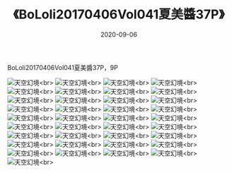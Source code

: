 ﻿---
layout: post
title: 《BoLoli20170406Vol041夏美醬37P》
date: 2020-09-06
img: http://photo.orgx.cf/性感/2020/BoLoli20170406Vol041夏美醬37P/000.jpg
tags: [美女,性感,泳衣]
---

BoLoli20170406Vol041夏美醬37P，9P



![天空幻境](http://photo.orgx.cf/性感/2020/BoLoli20170406Vol041夏美醬37P/001.jpg''天空幻境'')<br>
![天空幻境](http://photo.orgx.cf/性感/2020/BoLoli20170406Vol041夏美醬37P/002.jpg''天空幻境'')<br>
![天空幻境](http://photo.orgx.cf/性感/2020/BoLoli20170406Vol041夏美醬37P/003.jpg''天空幻境'')<br>
![天空幻境](http://photo.orgx.cf/性感/2020/BoLoli20170406Vol041夏美醬37P/004.jpg''天空幻境'')<br>
![天空幻境](http://photo.orgx.cf/性感/2020/BoLoli20170406Vol041夏美醬37P/005.jpg''天空幻境'')<br>
![天空幻境](http://photo.orgx.cf/性感/2020/BoLoli20170406Vol041夏美醬37P/006.jpg''天空幻境'')<br>
![天空幻境](http://photo.orgx.cf/性感/2020/BoLoli20170406Vol041夏美醬37P/007.jpg''天空幻境'')<br>
![天空幻境](http://photo.orgx.cf/性感/2020/BoLoli20170406Vol041夏美醬37P/008.jpg''天空幻境'')<br>
![天空幻境](http://photo.orgx.cf/性感/2020/BoLoli20170406Vol041夏美醬37P/009.jpg''天空幻境'')<br>
![天空幻境](http://photo.orgx.cf/性感/2020/BoLoli20170406Vol041夏美醬37P/010.jpg''天空幻境'')<br>
![天空幻境](http://photo.orgx.cf/性感/2020/BoLoli20170406Vol041夏美醬37P/011.jpg''天空幻境'')<br>
![天空幻境](http://photo.orgx.cf/性感/2020/BoLoli20170406Vol041夏美醬37P/012.jpg''天空幻境'')<br>
![天空幻境](http://photo.orgx.cf/性感/2020/BoLoli20170406Vol041夏美醬37P/013.jpg''天空幻境'')<br>
![天空幻境](http://photo.orgx.cf/性感/2020/BoLoli20170406Vol041夏美醬37P/014.jpg''天空幻境'')<br>
![天空幻境](http://photo.orgx.cf/性感/2020/BoLoli20170406Vol041夏美醬37P/015.jpg''天空幻境'')<br>
![天空幻境](http://photo.orgx.cf/性感/2020/BoLoli20170406Vol041夏美醬37P/016.jpg''天空幻境'')<br>
![天空幻境](http://photo.orgx.cf/性感/2020/BoLoli20170406Vol041夏美醬37P/017.jpg''天空幻境'')<br>
![天空幻境](http://photo.orgx.cf/性感/2020/BoLoli20170406Vol041夏美醬37P/018.jpg''天空幻境'')<br>
![天空幻境](http://photo.orgx.cf/性感/2020/BoLoli20170406Vol041夏美醬37P/019.jpg''天空幻境'')<br>
![天空幻境](http://photo.orgx.cf/性感/2020/BoLoli20170406Vol041夏美醬37P/020.jpg''天空幻境'')<br>
![天空幻境](http://photo.orgx.cf/性感/2020/BoLoli20170406Vol041夏美醬37P/021.jpg''天空幻境'')<br>
![天空幻境](http://photo.orgx.cf/性感/2020/BoLoli20170406Vol041夏美醬37P/022.jpg''天空幻境'')<br>
![天空幻境](http://photo.orgx.cf/性感/2020/BoLoli20170406Vol041夏美醬37P/023.jpg''天空幻境'')<br>
![天空幻境](http://photo.orgx.cf/性感/2020/BoLoli20170406Vol041夏美醬37P/024.jpg''天空幻境'')<br>
![天空幻境](http://photo.orgx.cf/性感/2020/BoLoli20170406Vol041夏美醬37P/025.jpg''天空幻境'')<br>
![天空幻境](http://photo.orgx.cf/性感/2020/BoLoli20170406Vol041夏美醬37P/026.jpg''天空幻境'')<br>
![天空幻境](http://photo.orgx.cf/性感/2020/BoLoli20170406Vol041夏美醬37P/027.jpg''天空幻境'')<br>
![天空幻境](http://photo.orgx.cf/性感/2020/BoLoli20170406Vol041夏美醬37P/028.jpg''天空幻境'')<br>
![天空幻境](http://photo.orgx.cf/性感/2020/BoLoli20170406Vol041夏美醬37P/029.jpg''天空幻境'')<br>
![天空幻境](http://photo.orgx.cf/性感/2020/BoLoli20170406Vol041夏美醬37P/030.jpg''天空幻境'')<br>
![天空幻境](http://photo.orgx.cf/性感/2020/BoLoli20170406Vol041夏美醬37P/031.jpg''天空幻境'')<br>
![天空幻境](http://photo.orgx.cf/性感/2020/BoLoli20170406Vol041夏美醬37P/032.jpg''天空幻境'')<br>
![天空幻境](http://photo.orgx.cf/性感/2020/BoLoli20170406Vol041夏美醬37P/033.jpg''天空幻境'')<br>
![天空幻境](http://photo.orgx.cf/性感/2020/BoLoli20170406Vol041夏美醬37P/034.jpg''天空幻境'')<br>
![天空幻境](http://photo.orgx.cf/性感/2020/BoLoli20170406Vol041夏美醬37P/035.jpg''天空幻境'')<br>
![天空幻境](http://photo.orgx.cf/性感/2020/BoLoli20170406Vol041夏美醬37P/036.jpg''天空幻境'')<br>
![天空幻境](http://photo.orgx.cf/性感/2020/BoLoli20170406Vol041夏美醬37P/037.jpg''天空幻境'')<br>